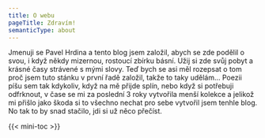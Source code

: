 ```yaml
---
title: O webu
pageTitle: Zdravím!
semanticType: about
---
```


Jmenuji se Pavel Hrdina a tento blog jsem založil, abych se zde podělil o svou, i když někdy mizernou, rostoucí zbírku básní. Užij si zde svůj pobyt a krásné časy strávené s mými slovy. Teď bych se asi měl rozepsat o tom proč jsem tuto stánku v první řadě založil, takže to taky udělám… Poezii píšu sem tak kdykoliv, když na mě přijde splín, nebo když si potřebuji odfrknout, v čase se mi za poslední 3 roky vytvořila menší kolekce a jelikož mi přišlo jako škoda si to všechno nechat pro sebe vytvořil jsem tenhle blog. No tak to by snad stačilo, jdi si už něco přečíst.

{{< mini-toc >}}
